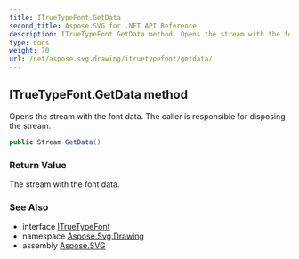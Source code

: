 ```yaml
---
title: ITrueTypeFont.GetData
second_title: Aspose.SVG for .NET API Reference
description: ITrueTypeFont GetData method. Opens the stream with the font data. The caller is responsible for disposing the stream
type: docs
weight: 70
url: /net/aspose.svg.drawing/itruetypefont/getdata/
---
```

## ITrueTypeFont.GetData method

Opens the stream with the font data. The caller is responsible for disposing the stream.

```csharp
public Stream GetData()
```

### Return Value

The stream with the font data.

### See Also

* interface [ITrueTypeFont](../)
* namespace [Aspose.Svg.Drawing](../../../aspose.svg.drawing/)
* assembly [Aspose.SVG](../../../)
